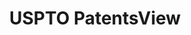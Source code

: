 ---
bigquery: https://console.cloud.google.com/bigquery?p=patents-public-data&d=patentsview&page=dataset
citation: Attribution should be given to PatentsView for use, distribution, or derivative
  works.
code: https://github.com/CSSIP-AIR/PatentsView-Code-Snippets/
contributors: USPTO
cost: None
description: 'PatentsView includes US patent data including raw data (summaries, applications,
  pregrant applications), disambugations of inventors and assignees, and inventor
  gender estimates.  Also foreign priority data, # of figures and sheets, and government
  interest statements.'
documentation: https://patentsview.org/query/builder-faqs
last_edit: Mon, 04 Apr 2022 19:02:57 GMT
location: https://patentsview.org/
maintained_by: USPTO
record_creation_timestamp: 12/2/2020 17:20:46
schema_fields: '[''num'', ''sequence'', ''disamb_inventor_id_20191231'', ''role'',
  ''disamb_assignee_id_20200929'', ''disamb_assignee_id_20200331'', ''disamb_inventor_id_20171003'',
  ''disamb_inventor_id_20180528'', ''doctype'', ''disamb_inventor_id_20190820'', ''type'',
  ''relkind'', ''reldocno'', ''variety'', ''rawinventor_id'', ''subcategory_id'',
  ''f371_date'', ''disamb_inventor_id_20200331'', ''category'', ''symbol_position'',
  ''series_code'', ''organization_id'', ''country_transformed'', ''withdrawn'', ''disamb_assignee_id_20191008'',
  ''level_two'', ''fname'', ''status'', ''country'', ''lawyer_id'', ''text'', ''name_first'',
  ''category_id'', ''citation_id'', ''_102_date'', ''subclass'', ''doc_type'', ''ipc_version_indicator'',
  ''term_extension'', ''patent_id'', ''contract_award_number'', ''disclaimer_date'',
  ''disamb_assignee_id_20190312'', ''num_sheets'', ''county_fips'', ''ipc_class'',
  ''action_date'', ''num_claims'', ''city'', ''classification_level'', ''filename'',
  ''location_id'', ''gi_statement'', ''id'', ''latin_name'', ''level_three'', ''disamb_assignee_id_20200630'',
  ''rawassignee_id'', ''longitude'', ''disamb_inventor_id_20200630'', ''disamb_assignee_id_20181127'',
  ''name'', ''abstract'', ''_371_date'', ''date'', ''exemplary'', ''male'', ''title'',
  ''sector_title'', ''length'', ''designation'', ''uuid'', ''term_disclaimer'', ''rawlocation_id'',
  ''subclass_id'', ''assignee_id'', ''section_id'', ''deceased'', ''number'', ''name_last'',
  ''county'', ''inventor_id'', ''classification_status'', ''attribution_status'',
  ''applicant_type'', ''kind'', ''state'', ''group'', ''application_id'', ''state_fips'',
  ''lapse_of_patent'', ''subgroup'', ''term_grant'', ''rule_47'', ''field_id'', ''level_one'',
  ''field_title'', ''group_id'', ''main_group'', ''disamb_inventor_id_20171226'',
  ''disamb_assignee_id_20191231'', ''organization'', ''subsection_id'', ''latlong'',
  ''classification_value'', ''publication_number'', ''disamb_inventor_id_20181127'',
  ''disamb_inventor_id_20170808'', ''disamb_inventor_id_20200929'', ''classification_data_source'',
  ''dependent'', ''f102_date'', ''male_flag'', ''section'', ''disamb_inventor_id_20191008'',
  ''disamb_inventor_id_20190312'', ''disamb_inventor_id_20201229'', ''lname'', ''disamb_assignee_id_20190820'',
  ''disamb_inventor_id_20170307'', ''subgroup_id'', ''num_figures'', ''rel_id'', ''latitude'',
  ''mainclass_id'']'
shortname: patentsview
tags:
- disambiguation
- United States
- gender
terms_of_use: Creative Commons Attribution 4.0 International License.
timeframe: 1963-1999
title: USPTO PatentsView
uuid: cf1780b1-e265-4e49-8d1d-83b9cfe0fd9a
---